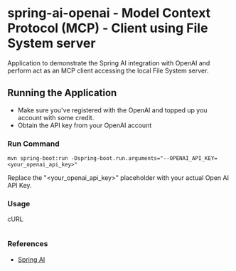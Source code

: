 # spring-ai-openai - Model Context Protocol (MCP) - Client using File System server

Application to demonstrate the Spring AI integration with OpenAI and perform act as an MCP client accessing the local File System server.

## Running the Application 
- Make sure you've registered with the OpenAI and topped up you account with some credit.
- Obtain the API key from your OpenAI account

### Run Command
```
mvn spring-boot:run -Dspring-boot.run.arguments="--OPENAI_API_KEY=<your_openai_api_key>"
```

Replace the "<your_openai_api_key>" placeholder with your actual Open AI API Key.

### Usage

cURL
```

```

### References
-  [Spring AI](https://docs.spring.io/spring-ai/reference/1.0/api/chat/openai-chat.html)


